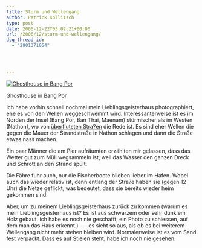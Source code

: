 ```yaml
---
title: Sturm und Wellengang
author: Patrick Kollitsch
type: post
date: 2006-12-22T03:02:21+00:00
url: /2006/12/sturm-und-wellengang/
dsq_thread_id:
  - "2901371054"




---
```

<div class="flickr">
  <a href="http://www.flickr.com/photos/schreibblogade/329744151/" title="Ghosthouse in Bang Por"><img src="//farm1.static.flickr.com/126/329744151_deb4462e7e.jpg" alt="Ghosthouse in Bang Por" /></a></p> 
  
  <p>
    Ghosthouse in Bang Por
  </p>
</div>

Ich habe vorhin schnell nochmal mein Lieblingsgeisterhaus photographiert, ehe es von den Wellen weggeschwemmt wird. Interessanterweise ist es im Norden der Insel (Bang Por, Ban Thai, Maenam) stürmischer als im Westen (Nathon), wo von [überfluteten Stra?en][1] die Rede ist. Es sind eher Wellen die gegen die Mauer der Strandstra?e in Nathon schlagen und dann die Stra?e etwas nass machen. 

Ein paar Männer die am Pier aufräumten erzählten mir gelassen, dass das Wetter gut zum Müll wegsammeln ist, weil das Wasser den ganzen Dreck und Schrott an den Strand spült.

Die Fähre fuhr auch, nur die Fischerboote blieben lieber im Hafen. Wobei auch das wieder relativ ist, denn entlang der Stra?e haben sie (gegen 12 Uhr) die Netze geflickt, was bedeutet, dass sie bereits wieder heim gekommen sind. 

Aber, um zu meinem Lieblingsgeisterhaus zurück zu kommen (warum es mein Lieblingsgeisterhaus ist? Es ist aus schwarzem oder sehr dunklem Holz gebaut, ich habe es noch nie geschafft, ein Photo zu schiessen, auf dem man das Haus erkennt.) --- es sieht so aus, als ob es bei weiterem Wellengang nicht mehr stehen bleiben wird. Normalerweise ist es vom Sand fest verpackt. Dass es auf Stielen steht, habe ich noch nie gesehen.

 [1]: http://www.nationmultimedia.com/2006/12/22/national/national_30022242.php